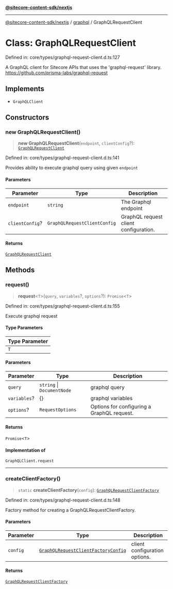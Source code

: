 [**@sitecore-content-sdk/nextjs**](../../README.md)

***

[@sitecore-content-sdk/nextjs](../../README.md) / [graphql](../README.md) / GraphQLRequestClient

# Class: GraphQLRequestClient

Defined in: core/types/graphql-request-client.d.ts:127

A GraphQL client for Sitecore APIs that uses the 'graphql-request' library.
https://github.com/prisma-labs/graphql-request

## Implements

- `GraphQLClient`

## Constructors

### new GraphQLRequestClient()

> **new GraphQLRequestClient**(`endpoint`, `clientConfig`?): [`GraphQLRequestClient`](GraphQLRequestClient.md)

Defined in: core/types/graphql-request-client.d.ts:141

Provides ability to execute graphql query using given `endpoint`

#### Parameters

| Parameter | Type | Description |
| ------ | ------ | ------ |
| `endpoint` | `string` | The Graphql endpoint |
| `clientConfig`? | `GraphQLRequestClientConfig` | GraphQL request client configuration. |

#### Returns

[`GraphQLRequestClient`](GraphQLRequestClient.md)

## Methods

### request()

> **request**\<`T`\>(`query`, `variables`?, `options`?): `Promise`\<`T`\>

Defined in: core/types/graphql-request-client.d.ts:155

Execute graphql request

#### Type Parameters

| Type Parameter |
| ------ |
| `T` |

#### Parameters

| Parameter | Type | Description |
| ------ | ------ | ------ |
| `query` | `string` \| `DocumentNode` | graphql query |
| `variables`? | \{\} | graphql variables |
| `options`? | `RequestOptions` | Options for configuring a GraphQL request. |

#### Returns

`Promise`\<`T`\>

#### Implementation of

`GraphQLClient.request`

***

### createClientFactory()

> `static` **createClientFactory**(`config`): [`GraphQLRequestClientFactory`](../type-aliases/GraphQLRequestClientFactory.md)

Defined in: core/types/graphql-request-client.d.ts:148

Factory method for creating a GraphQLRequestClientFactory.

#### Parameters

| Parameter | Type | Description |
| ------ | ------ | ------ |
| `config` | [`GraphQLRequestClientFactoryConfig`](../type-aliases/GraphQLRequestClientFactoryConfig.md) | client configuration options. |

#### Returns

[`GraphQLRequestClientFactory`](../type-aliases/GraphQLRequestClientFactory.md)
